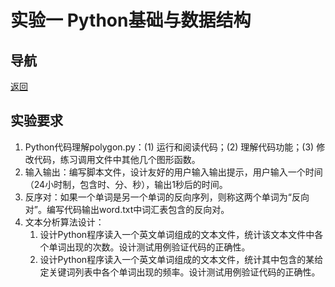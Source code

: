 # 实验一 Python基础与数据结构

## 导航

[返回](https://github.com/ZKLlab/python-computing-experiments)

## 实验要求

1. Python代码理解polygon.py：(1) 运行和阅读代码；(2) 理解代码功能；(3) 修改代码，练习调用文件中其他几个图形函数。
2. 输入输出：编写脚本文件，设计友好的用户输入输出提示，用户输入一个时间（24小时制，包含时、分、秒），输出1秒后的时间。
3. 反序对：如果一个单词是另一个单词的反向序列，则称这两个单词为“反向对”。编写代码输出word.txt中词汇表包含的反向对。
4. 文本分析算法设计：
   1. 设计Python程序读入一个英文单词组成的文本文件，统计该文本文件中各个单词出现的次数。设计测试用例验证代码的正确性。
   2. 设计Python程序读入一个英文单词组成的文本文件，统计其中包含的某给定关键词列表中各个单词出现的频率。设计测试用例验证代码的正确性。
